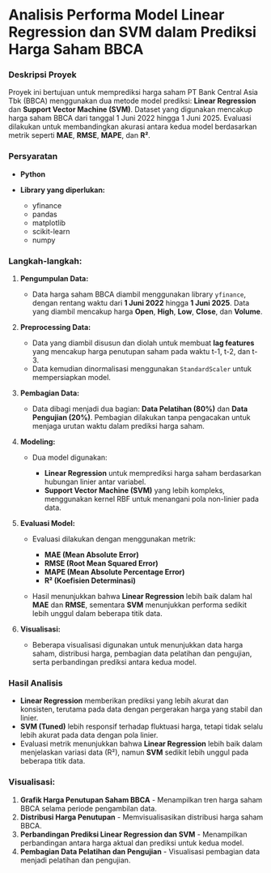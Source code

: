 # Analisis Performa Model Linear Regression dan SVM dalam Prediksi Harga Saham BBCA

### **Deskripsi Proyek**

Proyek ini bertujuan untuk memprediksi harga saham PT Bank Central Asia Tbk (BBCA) menggunakan dua metode model prediksi: **Linear Regression** dan **Support Vector Machine (SVM)**. Dataset yang digunakan mencakup harga saham BBCA dari tanggal 1 Juni 2022 hingga 1 Juni 2025. Evaluasi dilakukan untuk membandingkan akurasi antara kedua model berdasarkan metrik seperti **MAE**, **RMSE**, **MAPE**, dan **R²**.

### **Persyaratan**

* **Python**
* **Library yang diperlukan:**

  * yfinance
  * pandas
  * matplotlib
  * scikit-learn
  * numpy
    
### **Langkah-langkah:**

1. **Pengumpulan Data:**

   * Data harga saham BBCA diambil menggunakan library `yfinance`, dengan rentang waktu dari **1 Juni 2022** hingga **1 Juni 2025**. Data yang diambil mencakup harga **Open**, **High**, **Low**, **Close**, dan **Volume**.

2. **Preprocessing Data:**

   * Data yang diambil disusun dan diolah untuk membuat **lag features** yang mencakup harga penutupan saham pada waktu t-1, t-2, dan t-3.
   * Data kemudian dinormalisasi menggunakan `StandardScaler` untuk mempersiapkan model.

3. **Pembagian Data:**

   * Data dibagi menjadi dua bagian: **Data Pelatihan (80%)** dan **Data Pengujian (20%)**. Pembagian dilakukan tanpa pengacakan untuk menjaga urutan waktu dalam prediksi harga saham.

4. **Modeling:**

   * Dua model digunakan:

     * **Linear Regression** untuk memprediksi harga saham berdasarkan hubungan linier antar variabel.
     * **Support Vector Machine (SVM)** yang lebih kompleks, menggunakan kernel RBF untuk menangani pola non-linier pada data.

5. **Evaluasi Model:**

   * Evaluasi dilakukan dengan menggunakan metrik:

     * **MAE (Mean Absolute Error)**
     * **RMSE (Root Mean Squared Error)**
     * **MAPE (Mean Absolute Percentage Error)**
     * **R² (Koefisien Determinasi)**
   * Hasil menunjukkan bahwa **Linear Regression** lebih baik dalam hal **MAE** dan **RMSE**, sementara **SVM** menunjukkan performa sedikit lebih unggul dalam beberapa titik data.

6. **Visualisasi:**

   * Beberapa visualisasi digunakan untuk menunjukkan data harga saham, distribusi harga, pembagian data pelatihan dan pengujian, serta perbandingan prediksi antara kedua model.

### **Hasil Analisis**

* **Linear Regression** memberikan prediksi yang lebih akurat dan konsisten, terutama pada data dengan pergerakan harga yang stabil dan linier.
* **SVM (Tuned)** lebih responsif terhadap fluktuasi harga, tetapi tidak selalu lebih akurat pada data dengan pola linier.
* Evaluasi metrik menunjukkan bahwa **Linear Regression** lebih baik dalam menjelaskan variasi data (R²), namun **SVM** sedikit lebih unggul pada beberapa titik data.

### **Visualisasi:**

1. **Grafik Harga Penutupan Saham BBCA** - Menampilkan tren harga saham BBCA selama periode pengambilan data.
2. **Distribusi Harga Penutupan** - Memvisualisasikan distribusi harga saham BBCA.
3. **Perbandingan Prediksi Linear Regression dan SVM** - Menampilkan perbandingan antara harga aktual dan prediksi untuk kedua model.
4. **Pembagian Data Pelatihan dan Pengujian** - Visualisasi pembagian data menjadi pelatihan dan pengujian.
